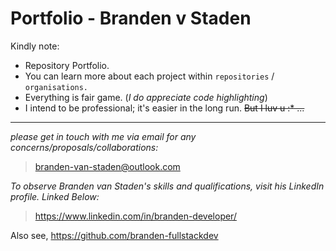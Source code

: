 # Portfolio - Branden v Staden

Kindly note:

- Repository Portfolio.
- You can learn more about each project within ``repositories`` / ``organisations. ``
- Everything is fair game. (*I do appreciate code highlighting*)
- I intend to be professional; it's easier in the long run. ~~But I luv u :* ...~~

---

*please get in touch with me via email for any concerns/proposals/collaborations:*
> <branden-van-staden@outlook.com>

*To observe Branden van Staden's skills and qualifications, visit his LinkedIn profile. Linked Below:*
> <https://www.linkedin.com/in/branden-developer/>

Also see, <https://github.com/branden-fullstackdev>
